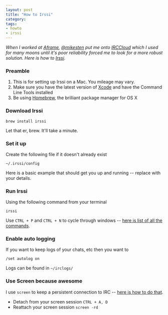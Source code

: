 ```yaml
---
layout: post
title: "How to Irssi"
category: 
tags:
- howto
- irssi
---
```


_When I worked at [Aframe](http://aframe.com), [@mikesten](http://twitter.com/mikesten) put me onto [IRCCloud](http://irccloud.com) which I used for many moons until it's poor reliability forced me to look for a more robust solution. Here is how to [Irssi](http://www.irssi.org)._

### Preamble

1. This is for setting up Irssi on a Mac. You mileage may vary.
2. Make sure you have the latest version of [Xcode](https://itunes.apple.com/gb/app/xcode/id497799835?mt=12) and have the Command Line Tools installed
3. Be using [Homebrew](http://mxcl.github.com/homebrew/), the brilliant package manager for OS X

### Download Irssi

    brew install irssi
    
Let that er, brew. It'll take a minute.
    
### Set it up

Create the following file if it doesn't already exist

    ~/.irssi/config

Here is a basic example that should get you up and running -- replace with your details.

<script src="https://gist.github.com/4296075.js">
</script>

### Run Irssi

Using the following command from your terminal

    irssi
    
Use `CTRL + P` and `CTRL + N` to cycle through windows -- [here is list of all the commands](http://irssi.org/beginner/#c2).

### Enable auto logging

If you want to keep logs of your chats, etc then you want to

    /set autolog on
    
Logs can be found in `~/irclogs/`

### Use Screen because awesome

I use `screen` to keep a persistent connection to IRC -- [here is how to do that](http://quadpoint.org/articles/irssi/#learning_screen).

* Detach from your screen session `CTRL + A, D` 
* Reattach your screen session `screen -rd`
